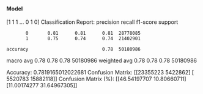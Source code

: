 #### Model
[1 1 1 ... 0 1 0]
Classification Report:
              precision    recall  f1-score   support

           0       0.81      0.81      0.81  28778085
           1       0.75      0.74      0.74  21402901

    accuracy                           0.78  50180986
   macro avg       0.78      0.78      0.78  50180986
weighted avg       0.78      0.78      0.78  50180986

Accuracy: 0.7819165012022681
Confusion Matrix:
[[23355223  5422862]
 [ 5520783 15882118]]
Confusion Matrix (%):
[[46.54197707 10.80660711]
 [11.00174277 31.64967305]]
